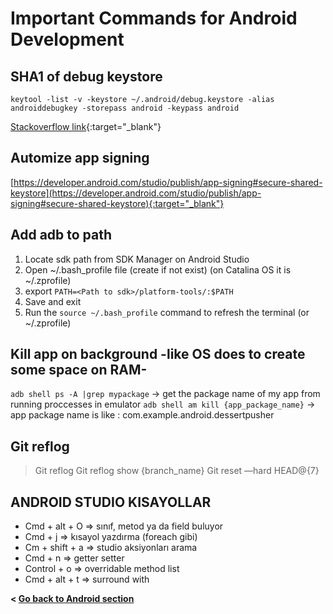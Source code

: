 # Important Commands for Android Development

## SHA1 of debug keystore

``keytool -list -v -keystore ~/.android/debug.keystore -alias androiddebugkey -storepass android -keypass android``

[Stackoverflow link](https://stackoverflow.com/questions/15727912/sha-1-fingerprint-of-keystore-certificate){:target="_blank"}

## Automize app signing

[https://developer.android.com/studio/publish/app-signing#secure-shared-keystore](https://developer.android.com/studio/publish/app-signing#secure-shared-keystore){:target="_blank"}

## Add adb to path

1. Locate sdk path from SDK Manager on Android Studio
2. Open ~/.bash_profile file (create if not exist) (on Catalina OS it is ~/.zprofile)
3. export `PATH=<Path to sdk>/platform-tools/:$PATH`
4. Save and exit
5. Run the `source ~/.bash_profile` command to refresh the terminal (or ~/.zprofile)
  
## Kill app on background -like OS does to create some space on RAM-

`adb shell ps -A |grep mypackage` -> get the package name of my app from running proccesses in emulator
`adb shell am kill {app_package_name}` -> app package name is like : com.example.android.dessertpusher

## Git reflog

> Git reflog
> Git reflog show {branch_name}
> Git reset —hard HEAD@{7}

## ANDROID STUDIO KISAYOLLAR

- Cmd + alt + O => sınıf, metod ya da field buluyor
- Cmd + j => kısayol yazdırma (foreach gibi)
- Cm + shift + a => studio aksiyonları arama
- Cmd + n => getter setter
- Control + o => overridable method list
- Cmd + alt + t => surround with

**< [Go back to Android section](../android)**
